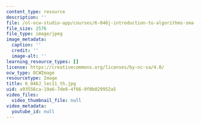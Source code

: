 ```yaml
---
content_type: resource
description: ''
file: /ol-ocw-studio-app/courses/6-046j-introduction-to-algorithms-sma-5503-fall-2005/a93556ca19a67de64f669f0b029952a5_6_046J_lec11_th.jpg
file_size: 2576
file_type: image/jpeg
image_metadata:
  caption: ''
  credit: ''
  image-alt: ''
learning_resource_types: []
license: https://creativecommons.org/licenses/by-nc-sa/4.0/
ocw_type: OCWImage
resourcetype: Image
title: 6_046J_lec11_th.jpg
uid: a93556ca-19a6-7de6-4f66-9f0b029952a5
video_files:
  video_thumbnail_file: null
video_metadata:
  youtube_id: null
---
```

